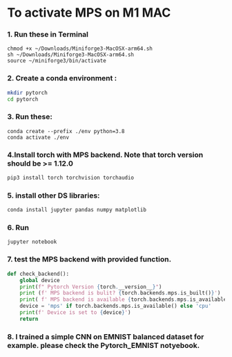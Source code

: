#  To activate MPS on M1 MAC

### 1. Run these in Terminal
```shell
chmod +x ~/Downloads/Miniforge3-MacOSX-arm64.sh
sh ~/Downloads/Miniforge3-MacOSX-arm64.sh
source ~/miniforge3/bin/activate
```

### 2. Create a conda environment :
```bash
mkdir pytorch
cd pytorch
```
### 3. Run these:

```shell
conda create --prefix ./env python=3.8
conda activate ./env
```

### 4.Install torch with MPS backend. Note that torch version should be >= 1.12.0
```bash
pip3 install torch torchvision torchaudio
```
### 5. install other DS libraries:
```bash
conda install jupyter pandas numpy matplotlib 
```
### 6. Run 
```shell
jupyter notebook
```
### 7. test the MPS backend with provided function.

```Python
def check_backend():
    global device
    print(f" Pytorch Version {torch.__version__}")
    print (f' MPS backend is bulit? {torch.backends.mps.is_built()}')
    print( f' MPS backend is available {torch.backends.mps.is_available()}')
    device = 'mps' if torch.backends.mps.is_available() else 'cpu'
    print(f' Device is set to {device}')
    return 
```

### 8. I trained a simple CNN on EMNIST balanced dataset for example. please check the Pytorch_EMNIST notyebook.
